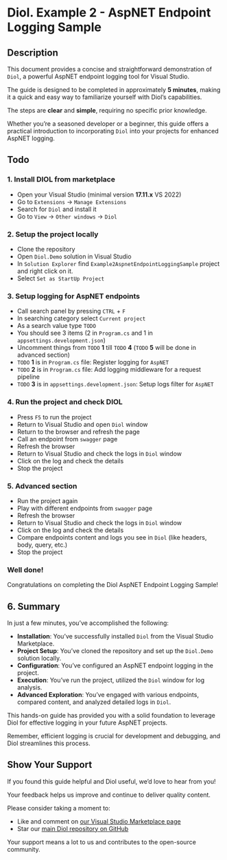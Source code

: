 ﻿# Diol. Example 2 - AspNET Endpoint Logging Sample

## Description

This document provides a concise and straightforward demonstration of `Diol`, a powerful AspNET endpoint logging tool for Visual Studio. 

The guide is designed to be completed in approximately **5 minutes**, making it a quick and easy way to familiarize yourself with Diol’s capabilities. 

The steps are **clear** and **simple**, requiring no specific prior knowledge. 

Whether you’re a seasoned developer or a beginner, this guide offers a practical introduction to incorporating `Diol` into your projects for enhanced AspNET logging.

## Todo

### 1. Install DIOL from marketplace

* Open your Visual Studio (minimal version **17.11.x** VS 2022)
* Go to `Extensions` -> `Manage Extensions`
* Search for `Diol` and install it
* Go to `View` -> `Other windows` -> `Diol`

### 2. Setup the project locally

* Clone the repository
* Open `Diol.Demo` solution in Visual Studio
* In `Solution Explorer` find `Example2AspnetEndpointLoggingSample` project and right click on it. 
* Select `Set as StartUp Project`

### 3. Setup logging for AspNET endpoints 

* Call search panel by pressing `CTRL` + `F`
* In searching category select `Current project`
* As a search value type `TODO`
* You should see 3 items (2 in `Program.cs` and 1 in `appsettings.development.json`)
* Uncomment things from `TODO` **1** till `TODO` **4** (`TODO` **5** will be done in advanced section)
* `TODO` **1** is in `Program.cs` file: Register logging for `AspNET`
* `TODO` **2** is in `Program.cs` file: Add logging middleware for a request pipeline
* `TODO` **3** is in `appsettings.development.json`: Setup logs filter for `AspNET`

### 4. Run the project and check DIOL

* Press `F5` to run the project
* Return to Visual Studio and open `Diol` window
* Return to the browser and refresh the page
* Call an endpoint from `swagger` page
* Refresh the browser
* Return to Visual Studio and check the logs in `Diol` window
* Click on the log and check the details
* Stop the project

### 5. Advanced section

* Run the project again
* Play with different endpoints from `swagger` page
* Refresh the browser
* Return to Visual Studio and check the logs in `Diol` window
* Click on the log and check the details
* Compare endpoints content and logs you see in `Diol` (like headers, body, query, etc.)
* Stop the project

### Well done!

Congratulations on completing the Diol AspNET Endpoint Logging Sample!

## 6. Summary

In just a few minutes, you’ve accomplished the following:

* **Installation**: You’ve successfully installed `Diol` from the Visual Studio Marketplace.
* **Project Setup**: You’ve cloned the repository and set up the `Diol.Demo` solution locally.
* **Configuration**: You’ve configured an AspNET endpoint logging in the project.
* **Execution**: You’ve run the project, utilized the `Diol` window for log analysis.
* **Advanced Exploration**: You’ve engaged with various endpoints, compared content, and analyzed detailed logs in `Diol`.

This hands-on guide has provided you with a solid foundation to leverage Diol for effective logging in your future AspNET projects. 

Remember, efficient logging is crucial for development and debugging, and Diol streamlines this process.

## Show Your Support

If you found this guide helpful and Diol useful, we’d love to hear from you! 

Your feedback helps us improve and continue to deliver quality content. 

Please consider taking a moment to:
* Like and comment on [our Visual Studio Marketplace page](https://marketplace.visualstudio.com/items?itemName=Diol.diol) 
* Star our [main Diol repository on GitHub](https://github.com/Dotnet-IO-logger/core) 

Your support means a lot to us and contributes to the open-source community.
